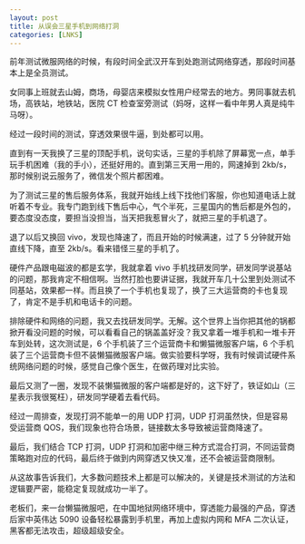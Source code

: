 ```yaml
---
layout: post
title: 从误会三星手机到网络打洞
categories: [LNKS]
---
```


前年测试微服网络的时候，有段时间全武汉开车到处跑测试网络穿透，那段时间基本上是全员测试。

女同事上班就去山姆，商场，母婴店来模拟女性用户经常去的地方。男同事就去机场，高铁站，地铁站，医院 CT 检查室旁测试（妈呀，这样一看中年男人真是纯牛马呀）。

经过一段时间的测试，穿透效果很牛逼，到处都可以用。

直到有一天我换了三星的顶配手机，说句实话，三星的手机除了屏幕宽一点，单手玩手机困难（我的手小），还挺好用的。直到第三天用一用的，网速掉到 2kb/s，那时候别说云服务了，微信发个照片都困难。

为了测试三星的售后服务体系，我就开始线上线下找他们客服，你也知道电话上就听着不专业。我专门跑到线下售后中心，气个半死，三星国内的售后都是外包的，要态度没态度，要担当没担当，当天把我惹冒火了，就把三星的手机退了。

退了以后又换回 vivo，发现也降速了，而且开始的时候满速，过了 5 分钟就开始直线下降，直至 2kb/s。看来错怪三星的手机了。

硬件产品跟电磁波的都是玄学，我就拿着 vivo 手机找研发同学，研发同学说基站的问题，那我肯定不相信啊。当然打脸也要讲证据，我就开车几十公里到处测试不同基站，效果都一样。而且换了一个手机也复现了，换了三大运营商的卡也复现了，肯定不是手机和电话卡的问题。

排除硬件和网络的问题，我又去找研发同学。无解。这个世界上当你把其他的锅都掀开看没问题的时候，可以看看自己的锅盖盖好没？我又拿着一堆手机和一堆卡开车到处转，这次测试是，6 个手机装了三个运营商卡和懒猫微服客户端，6 个手机装了三个运营商卡但不装懒猫微服客户端。做实验要科学呀，我有时候调试硬件系统网络问题的时候，感觉自己像个医生，在做药理对比实验。

最后又测了一圈，发现不装懒猫微服的客户端都是好的，这下好了，铁证如山（三星表示我很冤枉），研发同学硬着去看代码。

经过一周排查，发现打洞不能单一的用 UDP 打洞，UDP 打洞虽然快，但是容易受运营商 QOS，我们现象也符合场景，链接数太多导致被运营商降速了。

最后，我们结合 TCP 打洞，UDP 打洞和加密中继三种方式混合打洞，不同运营商策略跑对应的代码，最后终于做到内网穿透又快又准，还不会被运营商限制。

从这故事告诉我们，大多数问题技术上都是可以解决的，关键是技术测试的方法和逻辑要严密，能稳定复现就成功一半了。

老板们，来一台懒猫微服吧，在中国地狱网络环境中，穿透能力最强的产品，穿透后家中英伟达 5090 设备轻松暴露到手机里，再加上虚拟内网和 MFA 二次认证，黑客都无法攻击，超级超级安全。
